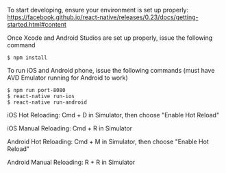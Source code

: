To start developing, ensure your environment is set up properly: https://facebook.github.io/react-native/releases/0.23/docs/getting-started.html#content

Once Xcode and Android Studios are set up properly, issue the following command
```
$ npm install
```

To run iOS and Android phone, issue the following commands (must have AVD Emulator running for Android to work)
```
$ npm run port-8080
$ react-native run-ios
$ react-native run-android
```

iOS Hot Reloading: Cmd + D in Simulator, then choose "Enable Hot Reload"

iOS Manual Reloading: Cmd + R in Simulator

Android Hot Reloading: Cmd + M in Simulator, then choose "Enable Hot Reload"

Android Manual Reloading: R + R in Simulator

